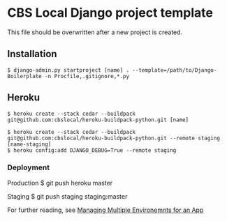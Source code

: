 # CBS Local Django project template

This file should be overwritten after a new project is created.

## Installation

    $ django-admin.py startproject [name] . --template=/path/to/Django-Boilerplate -n Procfile,.gitignore,*.py

## Heroku

    $ heroku create --stack cedar --buildpack git@github.com:cbslocal/heroku-buildpack-python.git [name]

    $ heroku create --stack cedar --buildpack git@github.com:cbslocal/heroku-buildpack-python.git --remote staging [name-staging]
    $ heroku config:add DJANGO_DEBUG=True --remote staging

### Deployment

Production
    $ git push heroku master

Staging
    $ git push staging staging:master

For further reading, see [Managing Multiple Environemnts for an App](https://devcenter.heroku.com/articles/multiple-environments)
